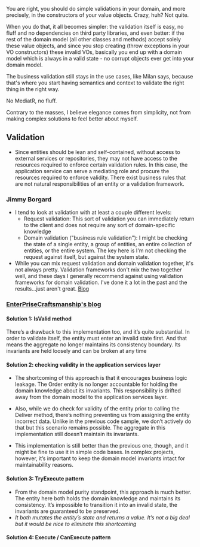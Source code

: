 You are right, you should do simple validations in your domain, and more precisely, in the constructors of your value objects. Crazy, huh? Not quite.

When you do that, it all becomes simpler: the validation itself is easy, no fluff and no dependencies on third party libraries, and even better: if the rest of the domain model (all other classes and methods) accept solely these value objects, and since you stop creating (throw exceptions in your VO constructors) these invalid VOs, basically you end up with a domain model which is always in a valid state - no corrupt objects ever get into your domain model.

The business validation still stays in the use cases, like Milan says, because that's where you start having semantics and context to validate the right thing in the right way.

No MediatR, no fluff.

Contrary to the masses, I believe elegance comes from simplicity, not from making complex solutions to feel better about myself.

## Validation
- Since entities should be lean and self-contained, without access to external services or repositories, they may not have access to the resources required to enforce certain validation rules. In this case, the application service can serve a mediating role and procure the resources required to enforce validity. There exist business rules that are not natural responsibilities of an entity or a validation framework.
### Jimmy Borgard 
- I tend to look at validation with at least a couple different levels:
	- Request validation: This sort of validation you can immediately return to the client and does not require any sort of domain-specific knowledge
	- Domain validation ("business rule validation"): I might be checking the state of a single entity, a group of entities, an entire collection of entities, or the entire system. The key here is I'm not checking the request against itself, but against the system state.
- While you can mix request validation and domain validation together, it's not always pretty. Validation frameworks don't mix the two together well, and these days I generally recommend against using validation frameworks for domain validation. I've done it a lot in the past and the results...just aren't great.
[Blog](https://www.jimmybogard.com/domain-command-patterns-validation/)

### [EnterPriseCraftsmanship's blog](https://enterprisecraftsmanship.com/posts/validation-and-ddd/)
#### Solution 1: IsValid method
There’s a drawback to this implementation too, and it’s quite substantial. In order to validate itself, the entity must enter an invalid state first. And that means the aggregate no longer maintains its consistency boundary. Its invariants are held loosely and can be broken at any time

#### Solution 2: checking validity in the application services layer
- The shortcoming of this approach is that it encourages business logic leakage. The Order entity is no longer accountable for holding the domain knowledge about its invariants. This responsibility is drifted away from the domain model to the application services layer.

- Also, while we do check for validity of the entity prior to calling the Deliver method, there’s nothing preventing us from assigning the entity incorrect data. Unlike in the previous code sample, we don’t actively do that but this scenario remains possible. The aggregate in this implementation still doesn’t maintain its invariants.

- This implementation is still better than the previous one, though, and it might be fine to use it in simple code bases. In complex projects, however, it’s important to keep the domain model invariants intact for maintainability reasons.
#### Solution 3: TryExecute pattern
- From the domain model purity standpoint, this approach is much better. The entity here both holds the domain knowledge and maintains its consistency. It’s impossible to transition it into an invalid state, the invariants are guaranteed to be preserved.
- *It both mutates the entity’s state and returns a value. It’s not a big deal but it would be nice to eliminate this shortcoming*
#### Solution 4: Execute / CanExecute pattern
